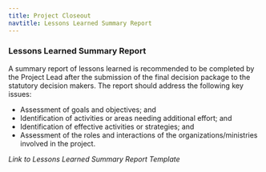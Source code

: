 ```yaml
---
title: Project Closeout
navtitle: Lessons Learned Summary Report
---
```

### Lessons Learned Summary Report

A summary report of lessons learned is recommended to be completed by the Project Lead after the submission of the final decision package to the statutory decision makers. The report should address the following key issues:

- Assessment of goals and objectives; and
- Identification of activities or areas needing additional effort; and
- Identification of effective activities or strategies; and
- Assessment of the roles and interactions of the organizations/ministries involved in the project.

_Link to Lessons Learned Summary Report Template_

